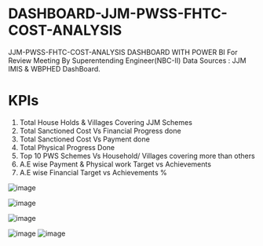 # DASHBOARD-JJM-PWSS-FHTC-COST-ANALYSIS
JJM-PWSS-FHTC-COST-ANALYSIS  DASHBOARD WITH POWER BI For Review Meeting By Superentending Engineer(NBC-II)
Data Sources : JJM IMIS & WBPHED DashBoard.

 # KPIs
 1. Total House Holds & Villages Covering JJM Schemes
 2. Total Sanctioned Cost Vs Financial Progress done
 3. Total Sanctioned Cost Vs Payment done
 4. Total Physical Progress Done
 5. Top 10 PWS Schemes Vs Household/ Villages covering more than others
 6. A.E wise Payment & Physical work Target vs Achievements
 7. A.E wise Financial Target vs Achievements %


![image](https://github.com/user-attachments/assets/caf2fc40-18d3-4e6e-81fd-7bb3260407d8)


![image](https://github.com/user-attachments/assets/9f824770-409a-4023-836e-e8c338a1e960)

![image](https://github.com/user-attachments/assets/bdd38def-d7b3-4ebf-b85a-1b7f026408b8)

![image](https://github.com/user-attachments/assets/7f9ec472-4c1d-4bd9-a006-5987303cc542)
![image](https://github.com/user-attachments/assets/33629d28-14ef-4af4-bf62-132a345940bd)



